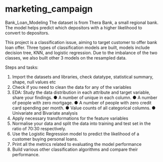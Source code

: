 # marketing_campaign
Bank_Loan_Modeling
The dataset is from Thera Bank, a small regional bank. The model helps predict which depositors with a higher likelihood to convert to depositors.

This project is a classification issue, aiming to target customer to offer bank loan offer. Three types of classification models are built, models include decision tree, KNN, and logistic regression. Due to the imbalance of the two classes, we also built other 3 models on the resampled data.

Steps and tasks:
1. Import the datasets and libraries, check datatype, statistical summary, shape, null
values etc
2. Check if you need to clean the data for any of the variables
3. EDA: Study the data distribution in each attribute and target variable, share your
findings.
● A number of unique in each column.
● A number of people with zero mortgage.
● A number of people with zero credit card spending per month.
● Value counts of all categorical columns.
● Univariate and Bivariate analysis
4. Apply necessary transformations for the feature variables
5. Normalise your data and split the data into training and test set in the ratio of 
70:30 respectively.
6. Use the Logistic Regression model to predict the likelihood of a customer buying
personal loans.
7. Print all the metrics related to evaluating the model performance
8. Build various other classification algorithms and compare their performance.
